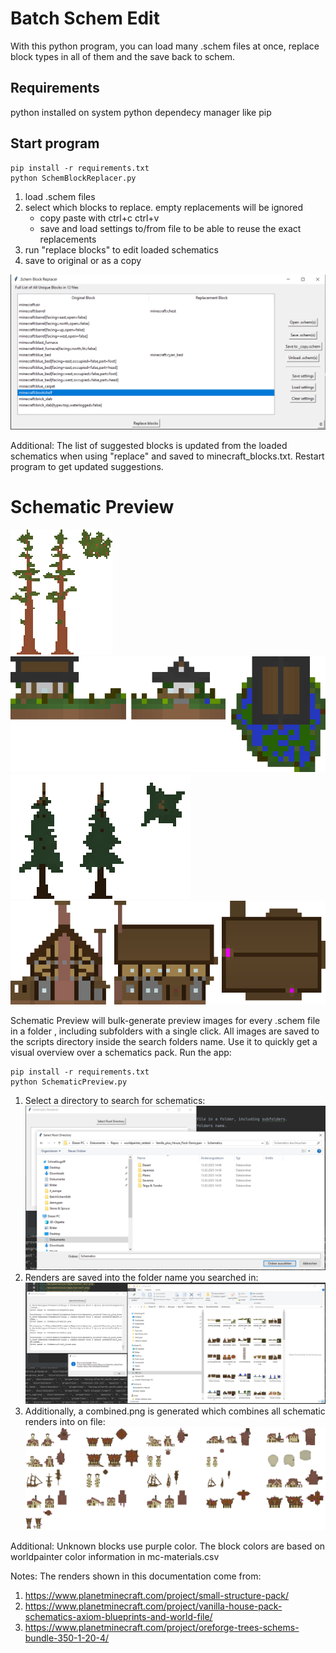 # Batch Schem Edit
With this python program, you can load many .schem files at once, replace block types in all of them and the save back to schem.

## Requirements
python installed on system
python dependecy manager like pip

## Start program
```commandline
pip install -r requirements.txt
python SchemBlockReplacer.py
```

1. load .schem files 
2. select which blocks to replace. empty replacements will be ignored
    - copy paste with ctrl+c ctrl+v
    - save and load settings to/from file to be able to reuse the exact replacements
3. run "replace blocks" to edit loaded schematics
4. save to original or as a copy

![](documentation/imgs/BatchSchemEdit.png)

Additional:
The list of suggested blocks is updated from the loaded schematics when using "replace" and saved to minecraft_blocks.txt.
Restart program to get updated suggestions.

# Schematic Preview
![](./documentation/imgs/redwood7.png)
![](./documentation/imgs/fisher_hut.png)
![](./documentation/imgs/spruce9.png)
![](./documentation/imgs/tavern.png)

Schematic Preview will bulk-generate preview images for every .schem file in a folder , including subfolders with a single click.
All images are saved to the scripts directory inside the search folders name. Use it to quickly get a visual overview over a schematics pack.
Run the app:
```commandline
pip install -r requirements.txt
python SchematicPreview.py
```
1. Select a directory to search for schematics:  
![](documentation/imgs/schematic_preview_select_root.png)
2. Renders are saved into the folder name you searched in:  
![img.png](documentation/imgs/SchematicPreviewAfterGeneration.png)
3. Additionally, a combined.png is generated which combines all schematic renders into on file:
![](./documentation/imgs/combined.png)

Additional: Unknown blocks use purple color. The block colors are based on worldpainter color information in mc-materials.csv

Notes:
The renders shown in this documentation come from:
1. https://www.planetminecraft.com/project/small-structure-pack/
2. https://www.planetminecraft.com/project/vanilla-house-pack-schematics-axiom-blueprints-and-world-file/
3. https://www.planetminecraft.com/project/oreforge-trees-schems-bundle-350-1-20-4/